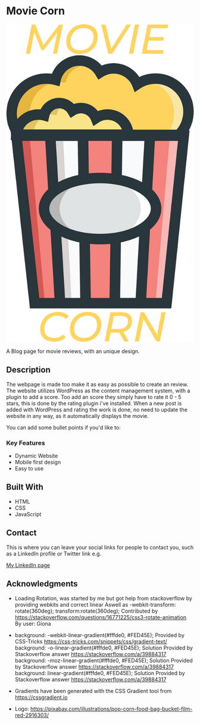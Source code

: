 # Movie Corn

![image](https://raw.githubusercontent.com/Noroff-FEU-Assignments/project-exam-1-pnordboj/main/assets/movie-corn.png)

A Blog page for movie reviews, with an unique design.

## Description

The webpage is made too make it as easy as possible to create an review.
The website utilizes WordPress as the content management system, with a plugin to add a score.
Too add an score they simply have to rate it 0 - 5 stars, this is done by the rating plugin i've installed.
When a new post is added with WordPress and rating the work is done, no need to update the website in any way, as it automatically displays the movie.

You can add some bullet points if you'd like to:

### Key Features

- Dynamic Website
- Mobile first design
- Easy to use

## Built With

- HTML
- CSS
- JavaScript

## Contact

This is where you can leave your social links for people to contact you, such as a LinkedIn profile or Twitter link e.g.

[My LinkedIn page](www.linkedin.com/p-n-j)

## Acknowledgments

- Loading Rotation, was started by me but got help from stackoverflow by providing webkits
  and correct linear Aswell as -webkit-transform: rotate(360deg); transform:rotate(360deg);
  Contributed by https://stackoverflow.com/questions/16771225/css3-rotate-animation
  By user: Giona
  
- background: -webkit-linear-gradient(#fffde0, #FED45E);
  Provided by CSS-Tricks https://css-tricks.com/snippets/css/gradient-text/
  background: -o-linear-gradient(#fffde0, #FED45E);
  Solution Provided by Stackoverflow answer https://stackoverflow.com/a/39884317
  background: -moz-linear-gradient(#fffde0, #FED45E);
  Solution Provided by Stackoverflow answer https://stackoverflow.com/a/39884317
  background: linear-gradient(#fffde0, #FED45E);
  Solution Provided by Stackoverflow answer https://stackoverflow.com/a/39884317

- Gradients have been generated
  with the CSS Gradient tool from https://cssgradient.io

- Logo: https://pixabay.com/illustrations/pop-corn-food-bag-bucket-film-red-2916303/
